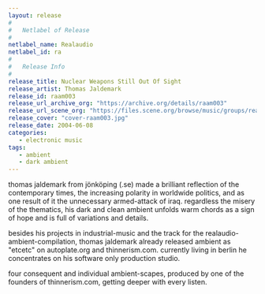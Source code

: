 ```yaml
---
layout: release
#
#   Netlabel of Release
#
netlabel_name: Realaudio
netlabel_id: ra
#
#   Release Info
#
release_title: Nuclear Weapons Still Out Of Sight
release_artist: Thomas Jaldemark
release_id: raam003
release_url_archive_org: "https://archive.org/details/raam003"
release_url_scene_org: "https://files.scene.org/browse/music/groups/realaudio/"
release_cover: "cover-raam003.jpg"
release_date: 2004-06-08
categories:
   - electronic music
tags:
   - ambient
   - dark ambient
---
```

thomas jaldemark from jönköping (.se) made a brilliant reflection of the contemporary times, the increasing polarity in worldwide politics, and as one result of it the unnecessary armed-attack of iraq. regardless the misery of the thematics, his dark and clean ambient unfolds warm chords as a sign of hope and is full of variations and details.

besides his projects in industrial-music and the track for the realaudio-ambient-compilation, thomas jaldemark already released ambient as "etcetc" on autoplate.org and thinnerism.com. currently living in berlin he concentrates on his software only production studio.

four consequent and individual ambient-scapes, produced by one of the founders of thinnerism.com, getting deeper with every listen.